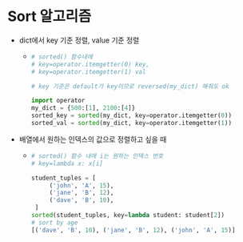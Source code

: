 # Sort 알고리즘

- dict에서 key 기준 정렬, value 기준 정렬

  - ```python
    # sorted() 함수내에 
    # key=operator.itemgetter(0) key, 
    # key=operator.itemgetter(1) val
    
    # key 기준은 default가 key이므로 reversed(my_dict) 해줘도 ok
    
    import operator
    my_dict = {500:[1], 2100:[4]}
    sorted_key = sorted(my_dict, key=operator.itemgetter(0))
    sorted_val = sorted(my_dict, key=operator.itemgetter(1))
    ```

- 배열에서 원하는 인덱스의 값으로 정렬하고 싶을 때

  - ```python
    # sorted() 함수 내에 i는 원하는 인덱스 번호
    # key=lambda x: x[i] 
    
    student_tuples = [
         ('john', 'A', 15),
         ('jane', 'B', 12),
         ('dave', 'B', 10),
     ]
    sorted(student_tuples, key=lambda student: student[2])   
    # sort by age
    [('dave', 'B', 10), ('jane', 'B', 12), ('john', 'A', 15)]
    ```

